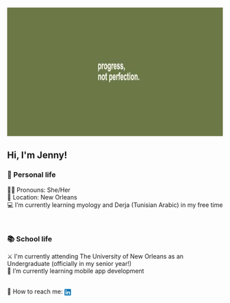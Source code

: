 <p align="center">
  <img width=1080 height=300 src="/images/banner.jpeg" alt="Banner that reads 'progress, not perfection'">
</p>

## Hi, I'm Jenny!
### 🪷 Personal life
:rainbow_flag: Pronouns: She/Her
<br>:round_pushpin: Location: New Orleans
<br>:computer: I’m currently learning myology and Derja (Tunisian Arabic) in my free time
<!--<br>:seedling::link: I’m looking to collaborate on my game dev project^!-->
<br>

### :books: School life
:crossed_swords: I'm currently attending The University of New Orleans as an Undergraduate (officially in my senior year!)
<br>:iphone: I’m currently learning mobile app development
<br>

<br>:incoming_envelope: How to reach me: <a href="https://www.linkedin.com/in/jenspi/"><img src="/images/LinkedIn.png"
                                                                                         width="15"
                                                                                         height="15"
                                                                                         align="center"></a>
